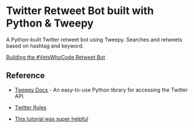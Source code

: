 # Twitter Retweet Bot built with Python & Tweepy
A Python-built Twitter retweet bot using Tweepy. Searches and retweets based on hashtag and keyword.

[Building the #VetsWhoCode Retweet Bot](https://dev.to/vickilanger/vetswhocode-retweet-bot-3j97)

Reference
----------

* [Tweepy Docs](http://www.tweepy.org/) - An easy-to-use Python library for accessing the Twitter API.

* [Twitter Rules](https://support.twitter.com/articles/76915)

* [This tutorial was super helpful](https://dev.to/emcain/how-to-set-up-a-twitter-bot-with-python-and-heroku-1n39)
